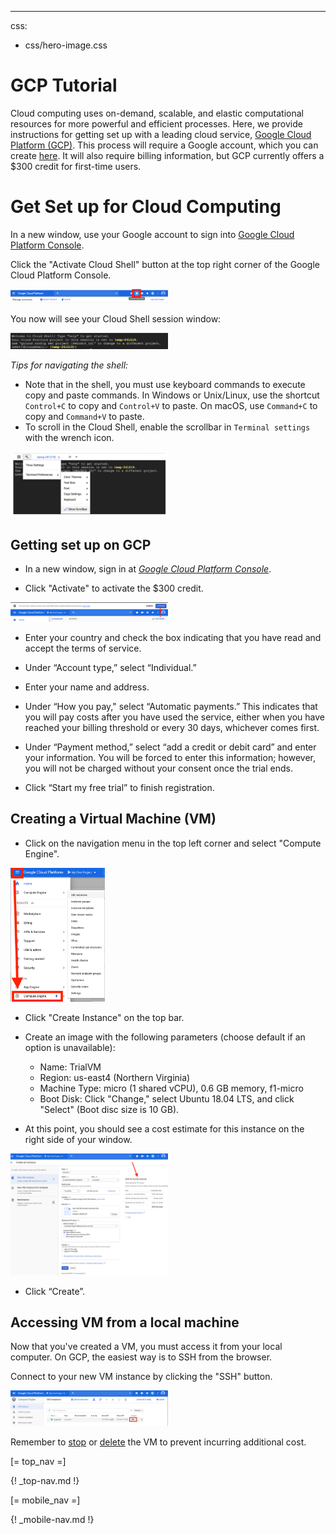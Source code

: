 ---
css:
  - css/hero-image.css

# GCP Tutorial

Cloud computing uses on-demand, scalable, and elastic computational resources for more powerful and efficient processes. Here, we provide instructions for getting set up with a leading cloud service, [Google Cloud Platform (GCP)](https://cloud.google.com/). This process will require a Google account, which you can create [here](https://accounts.google.com). It will also require billing information, but GCP currently offers a $300 credit for first-time users. 

# Get Set up for Cloud Computing

In a new window, use your Google account to sign into [Google Cloud Platform Console](https://console.cloud.google.com/).

Click the "Activate Cloud Shell" button at the top right corner of the Google Cloud Platform Console. 
<div id="image">
    <img src="images/activate-cloud-shell.png" width=50%>
</div>
   
You now will see your Cloud Shell session window:
<div id="image">
    <img src="images/cloud-shell-commandline.png" width=50%>
</div>

*Tips for navigating the shell:*

   * Note that in the shell, you must use keyboard commands to execute copy and paste commands. In Windows or Unix/Linux, use the shortcut `Control+C` to copy and `Control+V` to paste. On macOS, use `Command+C` to copy and `Command+V` to paste.
   * To scroll in the Cloud Shell, enable the scrollbar in `Terminal settings` with the wrench icon.

<div id="image">
    <img src="images/cloud-shell-wrench.png" width=50%>
</div>

## Getting set up on GCP
   * In a new window, sign in at <dfn id="def-ncbi"><a href="https://console.cloud.google.com/">Google Cloud Platform Console</a></dfn>.
   
   * Click "Activate" to activate the $300 credit.

<div id="image">
    <img src="images/gcp-credit.png" width=50%>
</div>
   
   * Enter your country and check the box indicating that you have read and accept the terms of service.
   
   * Under “Account type,” select “Individual.”
    
   * Enter your name and address.
    
   * Under “How you pay," select “Automatic payments.” This indicates that you will pay costs after you have used the service, either when you have reached your billing threshold or every 30 days, whichever comes first. 
    
   * Under “Payment method,” select “add a credit or debit card” and enter your information. You will be forced to enter this information; however, you will not be charged without your consent once the trial ends. 
    
   * Click “Start my free trial” to finish registration.

## Creating a Virtual Machine (VM)
* Click on the navigation menu in the top left corner and select "Compute Engine".

<div id="image">
    <img src="images/gcp-instance.png" width=30%>
</div>

* Click "Create Instance" on the top bar.  

* Create an image with the following parameters (choose default if an option is unavailable): 
    * Name: TrialVM
    * Region: us-east4 (Northern Virginia)
    * Machine Type: micro (1 shared vCPU), 0.6 GB memory, f1-micro
    * Boot Disk: Click "Change," select Ubuntu 18.04 LTS, and click "Select" (Boot disc size is 10 GB).

* At this point, you should see a cost estimate for this instance on the right side of your window. 

<div id="image">
    <img src="images/gcp-vm-cost1.png" width=50%>
</div>

* Click “Create”.

## Accessing VM from a local machine
Now that you've created a VM, you must access it from your local computer. On GCP, the easiest way is to SSH from the browser.

Connect to your new VM instance by clicking the "SSH" button.

<div id="image">
    <img src="images/gcp-ssh.png" width=50%>
</div>

Remember to [stop](https://cloud.google.com/compute/docs/instances/stop-start-instance) or [delete](https://cloud.google.com/compute/docs/instances/stop-start-instance) the VM to prevent incurring additional cost.

[= top_nav =]

{! _top-nav.md !}

[= mobile_nav =]

{! _mobile-nav.md !}
